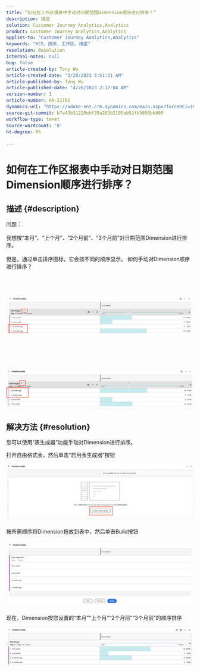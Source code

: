 ```yaml
---
title: “如何在工作区报表中手动对日期范围Dimension顺序进行排序？”
description: 描述
solution: Customer Journey Analytics,Analytics
product: Customer Journey Analytics,Analytics
applies-to: "Customer Journey Analytics,Analytics"
keywords: "KCS，排序，工作区，维度"
resolution: Resolution
internal-notes: null
bug: false
article-created-by: Tony Wu
article-created-date: "3/28/2023 5:51:21 AM"
article-published-by: Tony Wu
article-published-date: "4/26/2023 2:17:04 AM"
version-number: 1
article-number: KA-21781
dynamics-url: "https://adobe-ent.crm.dynamics.com/main.aspx?forceUCI=1&pagetype=entityrecord&etn=knowledgearticle&id=f9282590-2ccd-ed11-b597-6045bd006793"
source-git-commit: b7a43b31229ebf39a203b2195ab52fb5056bb095
workflow-type: tm+mt
source-wordcount: '0'
ht-degree: 0%

---
```


# 如何在工作区报表中手动对日期范围Dimension顺序进行排序？

## 描述 {#description}

问题：
<br> 
<br>我想按“本月”、“上个月”、“2个月前”、“3个月前”对日期范围Dimension进行排序。<br><br>但是，通过单击排序图标，它会按不同的顺序显示。 如何手动对Dimension顺序进行排序？<br><br>
<br> <br><br>![](assets/___cf0914a3-30cd-ed11-b597-6045bd006793___.png)<br><br> <br><br> <br><br>![](assets/___d10914a3-30cd-ed11-b597-6045bd006793___.png)

## 解决方法 {#resolution}


您可以使用“表生成器”功能手动对Dimension进行排序。

打开自由格式表，然后单击“启用表生成器”按钮

![](assets/d4eda136-2fcd-ed11-b597-6045bd006793.png)

按所需顺序将Dimension拖放到表中，然后单击Build按钮

![](assets/69497031-30cd-ed11-b597-6045bd006793.png)

现在，Dimension按您设置的“本月”“上个月”“2个月前”“3个月前”的顺序排序

![](assets/efb1744a-30cd-ed11-b597-6045bd006793.png)

